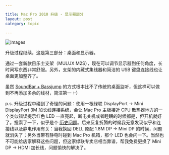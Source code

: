 ```yaml
---

title: Mac Pro 2010 升级 - 显示器部分
layout: post
category: topic

---
```



![images](http://i.v2ex.co/2R87vT79.jpeg)

升级过程继续，这是第三部分：桌面和显示器。

通过一套新款目乐士支架（MULUX M2S），现在可以调节显示器到任何角度，长时间写东西非常舒服。另外，支架的内藏式集线器和简洁的 USB 键盘连接线也让桌面更加整齐了。

虽然 [SoundBar + Bassjump](http://kai.lkmake.com/topic/2014/08/15/bassjump+soundbar/) 的方式根本比不了传统的桌面监听，但这样可以做到不再添加多余的线材，简洁第一 :-)

p.s. 升级过程中碰到了奇怪的问题：使用一根绿联 DisplayPort -> Mini DisplayPort 3M 加长线连接系统，会让 Mac Pro 主板接近 CPU 散热器地方的一个类似错误提示红色 LED 一直亮起，断电关机或者睡眠的时候都是，但开机就好了。搜索了一下，似乎是个 [历史问题](https://discussions.apple.com/thread/3505197)。后来反复折腾的时候我无意发现似乎和连接线以及静电作用有关：当我换回 DELL 原配 1.8M DP -> Mini DP 的时候，问题就消失了；另外当带有静电时碰到 Mac Pro 机箱，那个 LED 也会闪一下。当然也不可能给店家解释这些问题，但这家绿联专卖店相当靠谱，帮我免费更换了 Mini DP -> HDMI 加长线，问题愉快的解决了。